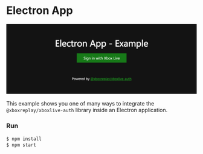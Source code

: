 # Electron App

![@xboxreplay/xboxlive-auth](assets/preview-app.png 'Electron App - Example')

This example shows you one of many ways to integrate the `@xboxreplay/xboxlive-auth` library inside an Electron application.

### Run

```shell
$ npm install
$ npm start
```

